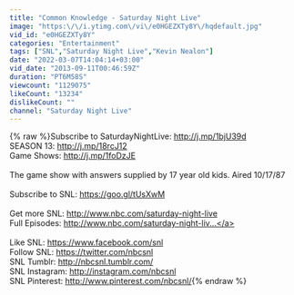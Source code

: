 ```yaml
---
title: "Common Knowledge - Saturday Night Live"
image: "https:\/\/i.ytimg.com\/vi\/e0HGEZXTy8Y\/hqdefault.jpg"
vid_id: "e0HGEZXTy8Y"
categories: "Entertainment"
tags: ["SNL","Saturday Night Live","Kevin Nealon"]
date: "2022-03-07T14:04:14+03:00"
vid_date: "2013-09-11T00:46:59Z"
duration: "PT6M58S"
viewcount: "1129075"
likeCount: "13234"
dislikeCount: ""
channel: "Saturday Night Live"
---
```

{% raw %}Subscribe to SaturdayNightLive: <a rel="nofollow" target="blank" href="http://j.mp/1bjU39d">http://j.mp/1bjU39d</a><br />SEASON 13: <a rel="nofollow" target="blank" href="http://j.mp/18rcJ12">http://j.mp/18rcJ12</a><br />Game Shows: <a rel="nofollow" target="blank" href="http://j.mp/1foDzJE">http://j.mp/1foDzJE</a><br /><br />The game show with answers supplied by 17 year old kids.  Aired 10/17/87<br /><br />Subscribe to SNL: <a rel="nofollow" target="blank" href="https://goo.gl/tUsXwM">https://goo.gl/tUsXwM</a><br /><br />Get more SNL: <a rel="nofollow" target="blank" href="http://www.nbc.com/saturday-night-live">http://www.nbc.com/saturday-night-live</a><br />Full Episodes: <a rel="nofollow" target="blank" href="http://www.nbc.com/saturday-night-liv...">http://www.nbc.com/saturday-night-liv...</a><br /><br />Like SNL: <a rel="nofollow" target="blank" href="https://www.facebook.com/snl">https://www.facebook.com/snl</a><br />Follow SNL: <a rel="nofollow" target="blank" href="https://twitter.com/nbcsnl">https://twitter.com/nbcsnl</a><br />SNL Tumblr: <a rel="nofollow" target="blank" href="http://nbcsnl.tumblr.com/">http://nbcsnl.tumblr.com/</a><br />SNL Instagram: <a rel="nofollow" target="blank" href="http://instagram.com/nbcsnl">http://instagram.com/nbcsnl</a><br />SNL Pinterest: <a rel="nofollow" target="blank" href="http://www.pinterest.com/nbcsnl/">http://www.pinterest.com/nbcsnl/</a>{% endraw %}
